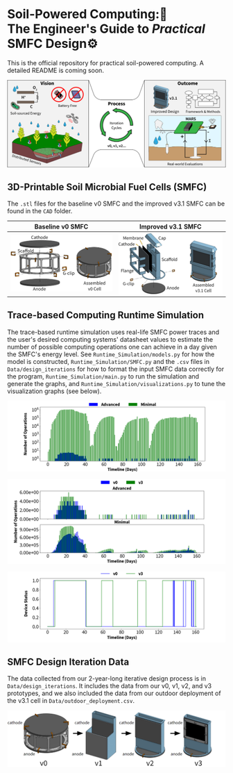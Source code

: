 # Soil-Powered Computing::seedling: <br> The Engineer's Guide to _Practical_ SMFC Design:gear:
This is the official repository for practical soil-powered computing. A detailed README is coming soon.

<p align="center">
  <img src="/doc-images/MFC_Figure.png"/>
</p>

## 3D-Printable Soil Microbial Fuel Cells (SMFC)
The `.stl` files for the baseline v0 SMFC and the improved v3.1 SMFC can be found in the `CAD` folder.

Baseline v0 SMFC           |  Improved v3.1 SMFC
:-------------------------:|:-------------------------:
![](/doc-images/v0_Exploded.png)  |  ![](/doc-images/v3.1_Exploded.png)

## Trace-based Computing Runtime Simulation
The trace-based runtime simulation uses real-life SMFC power traces and the user's desired computing systems' datasheet values to estimate the number of possible computing operations one can achieve in a day given the SMFC's energy level. See `Runtime_Simulation/models.py` for how the model is constructed, `Runtime_Simulation/SMFC.py` and the `.csv` files in `Data/design_iterations` for how to format the input SMFC data correctly for the program, `Runtime_Simulation/main.py` to run the simulation and generate the graphs, and `Runtime_Simulation/visualizations.py` to tune the visualization graphs (see below).

<p align="center">
  <img src="/doc-images/Speculative_Design.png"/>
</p>

<p align="center">
  <img src="/doc-images/min_adv_subplots.png"/>
</p>

<p align="center">
  <img src="/doc-images/MARS_on_off.png"/>
</p>

## SMFC Design Iteration Data
The data collected from our 2-year-long iterative design process is in `Data/design_iterations`. It includes the data from our v0, v1, v2, and v3 prototypes, and we also included the data from our outdoor deployment of the v3.1 cell in `Data/outdoor_deployment.csv`.

<p align="center">
  <img src="/doc-images/design_iteration_final.png"/>
</p>
